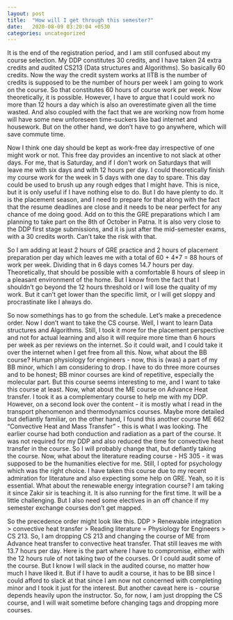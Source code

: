 ```yaml
---
layout: post
title:  "How will I get through this semester?"
date:   2020-08-09 03:20:04 +0530
categories: uncategorized
---
```



 
It is the end of the registration period, and I am still confused about my course selection. My DDP constitutes 30 credits, and I have taken 24 extra credits and audited CS213 (Data structures and Algorithms). So basically 60 credits. Now the way the credit system works at IITB is the number of credits is supposed to be the number of hours per week I am going to work on the course. So that constitutes 60 hours of course work per week. Now theoretically, it is possible. However, I have to argue that I could work no more than 12 hours a day which is also an overestimate given all the time wasted. And also coupled with the fact that we are working now from home will have some new unforeseen time-suckers like bad internet and housework. But on the other hand, we don’t have to go anywhere, which will save commute time.
 
Now I think one day should be kept as work-free day irrespective of one might work or not. This free day provides an incentive to not slack at other days. For me, that is Saturday, and if I don’t work on Saturdays that will leave me with six days and with 12 hours per day. I could theoretically finish my course work for the week in 5 days with one day to spare. This day could be used to brush up any rough edges that I might have. This is nice, but it is only useful if I have nothing else to do. But I do have plenty to do. It is the placement season, and I need to prepare for that along with the fact that the resume deadlines are close and it needs to be near perfect for any chance of me doing good. Add on to this the GRE preparations which I am planning to take part on the 8th of October in Patna. It is also very close to the DDP first stage submissions, and it is just after the mid-semester exams, with a 30 credits worth. Can’t take the risk with that. 
 
So I am adding at least 2 hours of GRE practice and 2 hours of placement preparation per day which leaves me with a total of 60 + 4\*7 = 88 hours of work per week. Dividing that in 6 days comes 14.7 hours per day. Theoretically, that should be possible with a comfortable 8 hours of sleep in a pleasant environment of the home. But I know from the fact that I shouldn’t go beyond the 12 hours threshold or I will lose the quality of my work. But it can’t get lower than the specific limit, or I will get sloppy and procrastinate like I always do.
 
So now somethings has to go from the schedule. Let’s make a precedence order. Now I don’t want to take the CS course. Well, I want to learn Data structures and Algorithms. Still, I took it more for the placement perspective and not for actual learning and also it will require more time than 6 hours per week as per reviews on the internet. So it could wait, and I could take it over the internet when I get free from all this. Now, what about the BB course? Human physiology for engineers - now, this is (was) a part of my BB minor, which I am considering to drop.  I have to do three more courses and to be honest; BB minor courses are kind of repetitive, especially the molecular part. But this course seems interesting to me, and I want to take this course at least. Now, what about the ME course on Advance Heat transfer. I took it as a complementary course to help me with my DDP. However, on a second look over the content - it is mostly what I read in the transport phenomenon and thermodynamics courses.  Maybe more detailed but defiantly familiar, on the other hand, I found this another course ME 662 “Convective Heat and Mass Transfer” - this is what I was looking. The earlier course had both conduction and radiation as a part of the course. It was not required for my DDP and also reduced the time for convective heat transfer in the course. So I will probably change that, but defiantly taking the course. Now, what about the literature reading course - HS 305 - it was supposed to be the humanities elective for me. Still, I opted for psychology which was the right choice. I have taken this course due to my recent admiration for literature and also expecting some help on GRE. Yeah, so it is essential. What about the renewable energy integration course? I am taking it since Zakir sir is teaching it. It is also running for the first time. It will be a little challenging. But I also need some electives in an off chance if my semester exchange courses don’t get mapped. 
 
So the precedence order might look like this. DDP \> Renewable integration \> convective heat transfer \> Reading literature = Physiology for Engineers \> CS 213. So, I am dropping CS 213 and changing the course of ME from Advance heat transfer to convective heat transfer. That still leaves me with 13.7 hours per day. Here is the part where I have to compromise, either with the 12 hours rule of not taking two of the courses. Or I could audit some of the course. But I know I will slack in the audited course, no matter how much I have liked it. But if I have to audit a course, it has to be BB since I could afford to slack at that since I am now not concerned with completing minor and I took it just for the interest. But another caveat here is  - course depends heavily upon the instructor. So, for now, I am just dropping the CS course, and I will wait sometime before changing tags and dropping more courses.

